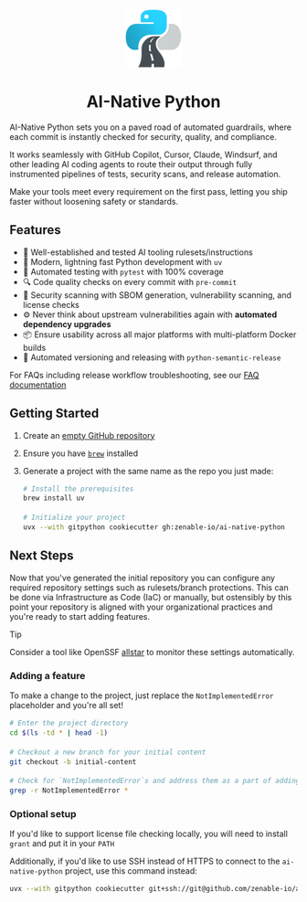 <p align="center"><img src="img/ai-native-python.png" width="100px"/></p>
<div align="center"><h1>AI-Native Python</h1></div>

AI-Native Python sets you on a paved road of automated guardrails, where each commit is instantly checked for security, quality, and compliance.

It works seamlessly with GitHub Copilot, Cursor, Claude, Windsurf, and other leading AI coding agents to route their output through fully instrumented pipelines
of tests, security scans, and release automation.

Make your tools meet every requirement on the first pass, letting you ship faster without loosening safety or standards.

## Features

- 🤖 Well-established and tested AI tooling rulesets/instructions
- 🚀 Modern, lightning fast Python development with `uv`
- 🧪 Automated testing with `pytest` with 100% coverage
- 🔍 Code quality checks on every commit with `pre-commit`
- 🔐 Security scanning with SBOM generation, vulnerability scanning, and license checks
- ⚙️ Never think about upstream vulnerabilities again with **automated dependency upgrades**
- 📦 Ensure usability across all major platforms with multi-platform Docker builds
- 🔄 Automated versioning and releasing with `python-semantic-release`

For FAQs including release workflow troubleshooting, see our [FAQ documentation](./FAQ.md)

## Getting Started

1. Create an [empty GitHub repository](https://docs.github.com/en/repositories/creating-and-managing-repositories/creating-a-new-repository)
1. Ensure you have [`brew`](https://brew.sh/) installed
1. Generate a project with the same name as the repo you just made:

    ```bash
    # Install the prerequisites
    brew install uv

    # Initialize your project
    uvx --with gitpython cookiecutter gh:zenable-io/ai-native-python
    ```

## Next Steps

Now that you've generated the initial repository you can configure any required repository settings such as rulesets/branch protections. This can be done via
Infrastructure as Code (IaC) or manually, but ostensibly by this point your repository is aligned with your organizational practices and you're ready to start
adding features.

> [!TIP]
> Consider a tool like OpenSSF [allstar](https://github.com/ossf/allstar) to monitor these settings automatically.

### Adding a feature

To make a change to the project, just replace the `NotImplementedError` placeholder and you're all set!

```bash
# Enter the project directory
cd $(ls -td * | head -1)

# Checkout a new branch for your initial content
git checkout -b initial-content

# Check for `NotImplementedError`s and address them as a part of adding your business logic
grep -r NotImplementedError *
```

### Optional setup

If you'd like to support license file checking locally, you will need to install `grant` and put it in your `PATH`

Additionally, if you'd like to use SSH instead of HTTPS to connect to the `ai-native-python` project, use this command instead:

```bash
uvx --with gitpython cookiecutter git+ssh://git@github.com/zenable-io/ai-native-python.git
```
